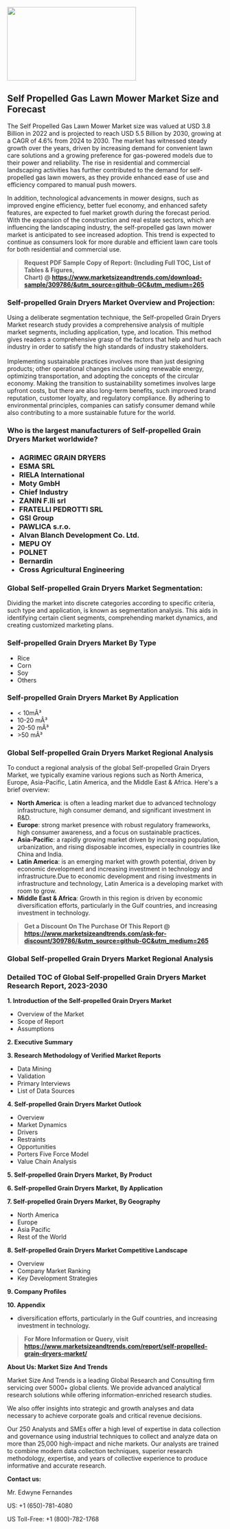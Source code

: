 <p><img class="alignnone size-medium wp-image-20088" src="https://ffe5etoiles.com/wp-content/uploads/2024/12/MST1-300x171.png" alt="" width="300" height="171" /></p><h2>Self Propelled Gas Lawn Mower Market Size and Forecast</h2><p>The Self Propelled Gas Lawn Mower Market size was valued at USD 3.8 Billion in 2022 and is projected to reach USD 5.5 Billion by 2030, growing at a CAGR of 4.6% from 2024 to 2030. The market has witnessed steady growth over the years, driven by increasing demand for convenient lawn care solutions and a growing preference for gas-powered models due to their power and reliability. The rise in residential and commercial landscaping activities has further contributed to the demand for self-propelled gas lawn mowers, as they provide enhanced ease of use and efficiency compared to manual push mowers.</p><p>In addition, technological advancements in mower designs, such as improved engine efficiency, better fuel economy, and enhanced safety features, are expected to fuel market growth during the forecast period. With the expansion of the construction and real estate sectors, which are influencing the landscaping industry, the self-propelled gas lawn mower market is anticipated to see increased adoption. This trend is expected to continue as consumers look for more durable and efficient lawn care tools for both residential and commercial use.</p></p><blockquote id="" class=""><strong>Request PDF Sample Copy of Report: (Including Full TOC, List of Tables &amp; Figures, Chart)&nbsp;@&nbsp;<strong><a href="https://www.marketsizeandtrends.com/download-sample/309786/&utm_source=github-GC&utm_medium=265" target="_blank">https://www.marketsizeandtrends.com/download-sample/309786/&utm_source=github-GC&utm_medium=265</a></strong></strong></blockquote><h3 id="" class="">Self-propelled Grain Dryers Market&nbsp;Overview and Projection:</h3><p id="" class="">Using a deliberate segmentation technique, the Self-propelled Grain Dryers Market research study provides a comprehensive analysis of multiple market segments, including application, type, and location. This method gives readers a comprehensive grasp of the factors that help and hurt each industry in order to satisfy the high standards of industry stakeholders. <br /> <br />Implementing sustainable practices involves more than just designing products; other operational changes include using renewable energy, optimizing transportation, and adopting the concepts of the circular economy. Making the transition to sustainability sometimes involves large upfront costs, but there are also long-term benefits, such improved brand reputation, customer loyalty, and regulatory compliance. By adhering to environmental principles, companies can satisfy consumer demand while also contributing to a more sustainable future for the world.</p><h3 id="" class="">Who is the largest manufacturers of&nbsp;Self-propelled Grain Dryers Market worldwide?</h3><h3 class=""><p><ul><li>AGRIMEC GRAIN DRYERS </li><li> ESMA SRL </li><li> RIELA International </li><li> Moty GmbH </li><li> Chief Industry </li><li> ZANIN F.lli srl </li><li> FRATELLI PEDROTTI SRL </li><li> GSI Group </li><li> PAWLICA s.r.o. </li><li> Alvan Blanch Development Co. Ltd. </li><li> MEPU OY </li><li> POLNET </li><li> Bernardin </li><li> Cross Agricultural Engineering</li></ul></p></h3><h3 id="" class="">Global&nbsp;Self-propelled Grain Dryers Market Segmentation:</h3><p id="" class="">Dividing the market into discrete categories according to specific criteria, such type and application, is known as segmentation analysis. This aids in identifying certain client segments, comprehending market dynamics, and creating customized marketing plans.</p><h3 id="" class="">Self-propelled Grain Dryers Market&nbsp;By Type</h3><p><p><ul><li>Rice</li><li> Corn</li><li> Soy</li><li> Others</p></li></ul></p></p><h3 id="" class="">Self-propelled Grain Dryers Market&nbsp;By Application</h3><p class=""><p><ul><li>< 10mÂ³</li><li> 10-20 mÂ³</li><li> 20-50 mÂ³</li><li> >50 mÂ³</li></ul></p></p><h3 id="" class="">Global Self-propelled Grain Dryers Market Regional Analysis</h3><p id="" class="">To conduct a regional analysis of the global Self-propelled Grain Dryers Market, we typically examine various regions such as North America, Europe, Asia-Pacific, Latin America, and the Middle East &amp; Africa. Here's a brief overview:</p><ul><li><strong>North America</strong>: is often a leading market due to advanced technology infrastructure, high consumer demand, and significant investment in R&amp;D.</li><li><strong>Europe</strong>: strong market presence with robust regulatory frameworks, high consumer awareness, and a focus on sustainable practices.</li><li><strong>Asia-Pacific</strong>: a rapidly growing market driven by increasing population, urbanization, and rising disposable incomes, especially in countries like China and India.</li><li><strong>Latin America</strong>: is an emerging market with growth potential, driven by economic development and increasing investment in technology and infrastructure.Due to economic development and rising investments in infrastructure and technology, Latin America is a developing market with room to grow.</li><li><strong>Middle East &amp; Africa</strong>: Growth in this region is driven by economic diversification efforts, particularly in the Gulf countries, and increasing investment in technology.</li></ul><blockquote id="" class=""><strong>Get a Discount On The Purchase Of This Report @ <strong><a href="https://www.marketsizeandtrends.com/ask-for-discount/309786/&utm_source=github-GC&utm_medium=265" target="_blank">https://www.marketsizeandtrends.com/ask-for-discount/309786/&utm_source=github-GC&utm_medium=265</a></strong></strong></blockquote><h3 id="" class="">Global Self-propelled Grain Dryers Market Regional Analysis</h3><h3 id="" class="">Detailed TOC of Global Self-propelled Grain Dryers Market Research Report, 2023-2030</h3><p id="" class=""><strong>1. Introduction of the Self-propelled Grain Dryers Market</strong></p><ul><li>Overview of the Market</li><li>Scope of Report</li><li>Assumptions</li></ul><p id="" class=""><strong>2. Executive Summary</strong></p><p id="" class=""><strong>3. Research Methodology of Verified Market Reports</strong></p><ul><li>Data Mining</li><li>Validation</li><li>Primary Interviews</li><li>List of Data Sources</li></ul><p id="" class=""><strong>4. Self-propelled Grain Dryers Market Outlook</strong></p><ul><li>Overview</li><li>Market Dynamics</li><li>Drivers</li><li>Restraints</li><li>Opportunities</li><li>Porters Five Force Model</li><li>Value Chain Analysis</li></ul><p id="" class=""><strong>5. Self-propelled Grain Dryers Market, By Product</strong></p><p id="" class=""><strong>6. Self-propelled Grain Dryers Market, By Application</strong></p><p id="" class=""><strong>7. Self-propelled Grain Dryers Market, By Geography</strong></p><ul><li>North America</li><li>Europe</li><li>Asia Pacific</li><li>Rest of the World</li></ul><p id="" class=""><strong>8. Self-propelled Grain Dryers Market Competitive Landscape</strong></p><ul><li>Overview</li><li>Company Market Ranking</li><li>Key Development Strategies</li></ul><p id="" class=""><strong>9. Company Profiles</strong></p><p id="" class=""><strong>10. Appendix</strong></p><ul><li>diversification efforts, particularly in the Gulf countries, and increasing investment in technology.</li></ul><blockquote id="" class=""><strong>For More Information or Query, visit <strong><strong><a href="https://www.marketsizeandtrends.com/report/self-propelled-grain-dryers-market/" target="_blank">https://www.marketsizeandtrends.com/report/self-propelled-grain-dryers-market/</a></strong></strong></strong></blockquote><p id="" class=""><strong>About Us: Market Size And Trends</strong></p><p id="" class="">Market Size And Trends is a leading Global Research and Consulting firm servicing over 5000+ global clients. We provide advanced analytical research solutions while offering information-enriched research studies.</p><p id="" class="">We also offer insights into strategic and growth analyses and data necessary to achieve corporate goals and critical revenue decisions.</p><p id="" class="">Our 250 Analysts and SMEs offer a high level of expertise in data collection and governance using industrial techniques to collect and analyze data on more than 25,000 high-impact and niche markets. Our analysts are trained to combine modern data collection techniques, superior research methodology, expertise, and years of collective experience to produce informative and accurate research.</p><p id="" class=""><strong>Contact us:</strong></p><p id="" class="">Mr. Edwyne Fernandes</p><p id="" class="">US: +1 (650)-781-4080</p><p id="" class="">US Toll-Free: +1 (800)-782-1768</p>
